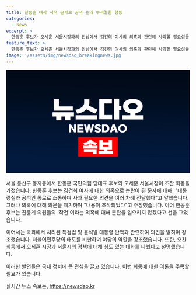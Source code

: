 ```yaml
---
title: 한동훈 여사 사적 문자로 공적 논의 부적절한 행동 
categories:
  - News
excerpt: >
  한동훈 후보가 오세훈 서울시장과의 만남에서 김건희 여사의 의혹과 관련해 사과할 필요성을 여러 차례 언급했으나, 해당 문자를 받은 것을 인정하면서도 왜 이 시점에 의혹이 제기됐는지 의문을 제기했다. 또한, 친윤계 의원들의 작전이라는 의견에 대해 답변하며 당의 화합을 이끌어야 한다고 강조했고, 더불어민주당의 정치적 행동에 대한 비판도 제기했다. 또한, 국회에서 제시된 제3자 특검법과 관련하여 후보의 입장을 밝히는 등 다양한 발언을 통해 자신의 입장을 전달했다.
feature_text: >
  한동훈 후보가 오세훈 서울시장과의 만남에서 김건희 여사의 의혹과 관련해 사과할 필요성을 여러 차례 언급했으나, 해당 문자를 받은 것을 인정하면서도 왜 이 시점에 의혹이 제기됐는지 의문을 제기했다. 또한, 친윤계 의원들의 작전이라는 의견에 대해 답변하며 당의 화합을 이끌어야 한다고 강조했고, 더불어민주당의 정치적 행동에 대한 비판도 제기했다. 또한, 국회에서 제시된 제3자 특검법과 관련하여 후보의 입장을 밝히는 등 다양한 발언을 통해 자신의 입장을 전달했다.
image: '/assets/img/newsdao_breakingnews.jpg'
---
```


<p><img src="/assets/img/newsdao_breakingnews.jpg" alt="ranknews 속보" /></p>

<p>서울 용산구 동자동에서 한동훈 국민의힘 당대표 후보와 오세훈 서울시장이 조찬 회동을 가졌습니다. 한동훈 후보는 김건희 여사에 대한 의혹으로 논란이 된 문자에 대해, "대통령실과 공적인 통로로 소통하며 사과 필요한 의견을 여러 차례 전달했다"고 말했습니다. 그러나 의혹에 대해 의문을 제기하며 "내용이 조작되었다"고 주장했습니다. 이어 한동훈 후보는 친윤계 의원들의 '작전'이라는 의혹에 대해 분란을 일으키지 않겠다고 선을 그었습니다.</p>

<p>이어서는 국회에서 처리된 특검법 및 윤석열 대통령 탄핵과 관련하여 의견을 밝히며 강조했습니다. 더불어민주당의 태도를 비판하며 야당의 역할을 강조했습니다. 또한, 오찬 회동에서 오세훈 시장과 서울시의 정책에 대해 심도 있는 대화를 나눴다고 설명했습니다.</p>

<p>이러한 발언들은 국내 정치에 큰 관심을 끌고 있습니다. 이번 회동에 대한 여론을 주목할 필요가 있습니다.</p>
실시간 뉴스 속보는, <a href="https://newsdao.kr" rel="dofollow">https://newsdao.kr</a>


